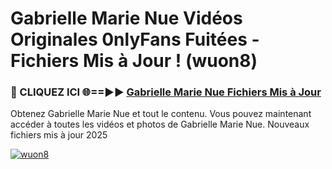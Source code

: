 # Gabrielle Marie Nue Vidéos Originales 0nlyFans Fuitées - Fichiers Mis à Jour ! (wuon8)

<h3>🔴 CLIQUEZ ICI 🌐==►► <a href="https://tinyurl.com/2pmr4ezf" rel="nofollow">Gabrielle Marie Nue Fichiers Mis à Jour</a></h3>

Obtenez Gabrielle Marie Nue et tout le contenu. Vous pouvez maintenant accéder à toutes les vidéos et photos de Gabrielle Marie Nue. Nouveaux fichiers mis à jour 2025

[![wuon8](https://i.imgur.com/6SNvagu.gif)](https://tinyurl.com/2pmr4ezf)
